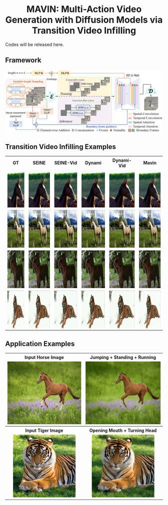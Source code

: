 <h1 style="text-align: center;">MAVIN: Multi-Action Video Generation with Diffusion Models via Transition Video Infilling</h1>
Codes will be released here.

## Framework
![framework](https://github.com/18445864529/MAVIN/blob/main/assets/framework.png)

## Transition Video Infilling Examples

<table>
  <tr>
    <th>GT</th>
    <th>SEINE</th>
    <th>SEINE-Vid</th>
    <th>Dynami</th>
    <th>Dynami-Vid</th>
    <th>Mavin</th>
  </tr>
  <tr>
    <td><img src="assets/exp1/gt.gif" width="120" height="120"></td>
    <td><img src="assets/exp1/seine.gif" width="120" height="120"></td>
    <td><img src="assets/exp1/seine-vid.gif" width="120" height="120"></td>
    <td><img src="assets/exp1/dynami.gif" width="120" height="120"></td>
    <td><img src="assets/exp1/dynami-vid.gif" width="120" height="120"></td>
    <td><img src="assets/exp1/mavin.gif" width="120" height="120"></td>
  </tr>
  <tr>
    <td><img src="assets/exp2/gt.gif" width="120" height="120"></td>
    <td><img src="assets/exp2/seine.gif" width="120" height="120"></td>
    <td><img src="assets/exp2/seine-vid.gif" width="120" height="120"></td>
    <td><img src="assets/exp2/dynami.gif" width="120" height="120"></td>
    <td><img src="assets/exp2/dynami-vid.gif" width="120" height="120"></td>
    <td><img src="assets/exp2/mavin.gif" width="120" height="120"></td>
  </tr>
  <tr>
    <td><img src="assets/exp3/gt.gif" width="120" height="120"></td>
    <td><img src="assets/exp3/seine.gif" width="120" height="120"></td>
    <td><img src="assets/exp3/seine-vid.gif" width="120" height="120"></td>
    <td><img src="assets/exp3/dynami.gif" width="120" height="120"></td>
    <td><img src="assets/exp3/dynami-vid.gif" width="120" height="120"></td>
    <td><img src="assets/exp3/mavin.gif" width="120" height="120"></td>
  </tr>
  <tr>
    <td><img src="assets/exp4/gt.gif" width="120" height="120"></td>
    <td><img src="assets/exp4/seine.gif" width="120" height="120"></td>
    <td><img src="assets/exp4/seine-vid.gif" width="120" height="120"></td>
    <td><img src="assets/exp4/dynami.gif" width="120" height="120"></td>
    <td><img src="assets/exp4/dynami-vid.gif" width="120" height="120"></td>
    <td><img src="assets/exp4/mavin.gif" width="120" height="120"></td>
  </tr>
</table>


## Application Examples

<table>
  <tr>
    <th>Input Horse Image</th>
    <th>Jumping + Standing + Running</th>
  </tr>
  <tr>
    <td align="center"><img src="assets/app/input_image_horse.png" width="300" height="200"></td>
    <td align="center"><img src="assets/app/horse_jump+stand+run.gif" width="300" height="200"></td>
  </tr>
  <tr>
    <th>Input Tiger Image</th>
    <th>Opening Mouth + Turning Head</th>
  </tr>
  <tr>
    <td align="center"><img src="assets/app/input_image_tiger.png" width="200" height="200"></td>
    <td align="center"><img src="assets/app/tiger_openMouth+turnHead.gif" width="200" height="200"></td>
  </tr>
</table>


